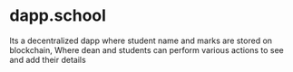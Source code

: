 # dapp.school
Its a decentralized dapp where student name and marks are stored on blockchain, Where dean and students can perform various actions to see and add their details
